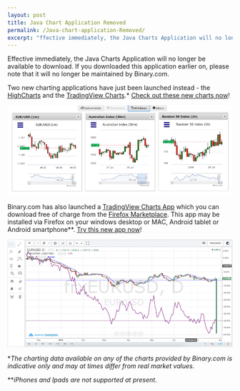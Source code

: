 ```yaml
---
layout: post
title: Java Chart Application Removed
permalink: /Java-chart-application-Removed/
excerpt: "ffective immediately, the Java Charts Application will no longer be available to download. If you downloaded this application earlier on, please note that it will no longer be maintained by..."  
---
```


Effective immediately, the Java Charts Application will no longer be available to download. If you downloaded this application earlier on, please note that it will no longer be maintained by Binary.com. 

Two new charting applications have just been launched instead - the [HighCharts](https://highcharts.binary.com/?l=EN&utm_source=blog&utm_medium=social&utm_content=EN&utm_campaign=whatsnew) and the [TradingView Charts](https://tradingview.binary.com/?l=EN&utm_source=blog&utm_medium=social&utm_content=EN&utm_campaign=whatsnew).*
[Check out these new charts now](https://www.binary.com/charting/?l=EN&utm_source=blog&utm_medium=social&utm_content=EN&utm_campaign=whatsnew)!

![](/images/blog-image1-charts.png)

Binary.com has also launched a [TradingView Charts App](https://marketplace.firefox.com/app/binary-ltd-tradingview-charts?src=search) which you can download free of charge from the [Firefox Marketplace](https://marketplace.firefox.com/app/binary-ltd-tradingview-charts?src=search). This app may be installed via Firefox on your windows desktop or MAC, Android tablet or Android smartphone**. [Try this new app now](https://marketplace.firefox.com/app/binary-ltd-tradingview-charts/?src=search)!

![](/images/blog-image-charts2.png)

**The charting data available on any of the charts provided by Binary.com is indicative only and may at times differ from real market values.*

***iPhones and Ipads are not supported at present.*